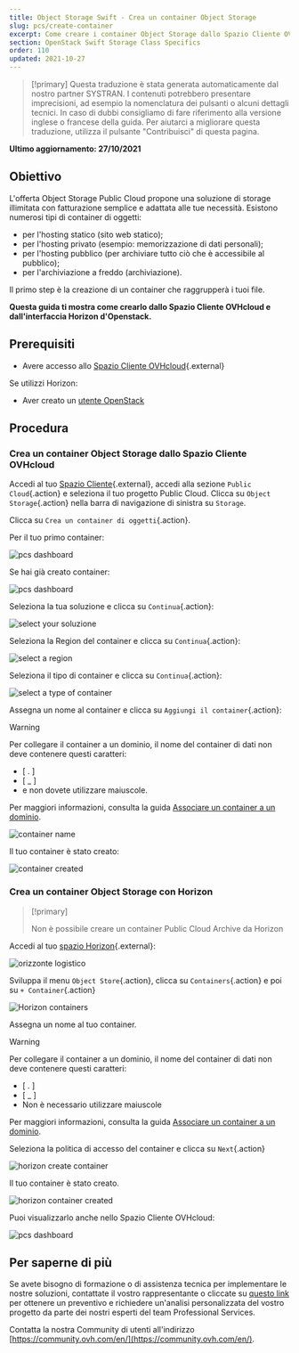 ```yaml
---
title: Object Storage Swift - Crea un container Object Storage
slug: pcs/create-container
excerpt: Come creare i container Object Storage dallo Spazio Cliente OVHcloud
section: OpenStack Swift Storage Class Specifics
order: 110
updated: 2021-10-27
---
```


> [!primary]
> Questa traduzione è stata generata automaticamente dal nostro partner SYSTRAN. I contenuti potrebbero presentare imprecisioni, ad esempio la nomenclatura dei pulsanti o alcuni dettagli tecnici. In caso di dubbi consigliamo di fare riferimento alla versione inglese o francese della guida. Per aiutarci a migliorare questa traduzione, utilizza il pulsante "Contribuisci" di questa pagina.
>

**Ultimo aggiornamento: 27/10/2021**

## Obiettivo

L'offerta Object Storage Public Cloud propone una soluzione di storage illimitata con fatturazione semplice e adattata alle tue necessità. Esistono numerosi tipi di container di oggetti:

- per l'hosting statico (sito web statico);
- per l'hosting privato (esempio: memorizzazione di dati personali);
- per l'hosting pubblico (per archiviare tutto ciò che è accessibile al pubblico);
- per l'archiviazione a freddo (archiviazione).

Il primo step è la creazione di un container che raggrupperà i tuoi file.

**Questa guida ti mostra come crearlo dallo Spazio Cliente OVHcloud e dall'interfaccia Horizon d'Openstack.**

## Prerequisiti

- Avere accesso allo [Spazio Cliente OVHcloud](https://www.ovh.com/auth/?action=gotomanager&from=https://www.ovh.it/&ovhSubsidiary=it){.external}

Se utilizzi Horizon:

- Aver creato un [utente OpenStack](https://docs.ovh.com/it/public-cloud/creation-and-deletion-of-openstack-user/)

## Procedura

### Crea un container Object Storage dallo Spazio Cliente OVHcloud <a name="controlpanel"></a>

Accedi al tuo [Spazio Cliente](https://www.ovh.com/auth/?action=gotomanager&from=https://www.ovh.it/&ovhSubsidiary=it){.external}, accedi alla sezione `Public Cloud`{.action} e seleziona il tuo progetto Public Cloud. Clicca su `Object Storage`{.action} nella barra di navigazione di sinistra su `Storage`.

Clicca su `Crea un container di oggetti`{.action}.

Per il tuo primo container:

![pcs dashboard](images/create-container-20211005102334181.png)

Se hai già creato container:

![pcs dashboard](images/create-container-20211005115040834.png)

Seleziona la tua soluzione e clicca su `Continua`{.action}:

![select your soluzione](images/create-container-20211005110710249.png)

Seleziona la Region del container e clicca su `Continua`{.action}:

![select a region](images/create-container-20211005110859551.png)

Seleziona il tipo di container e clicca su `Continua`{.action}:

![select a type of container](images/create-container-20211005111542718.png)

Assegna un nome al container e clicca su `Aggiungi il container`{.action}:

> [!warning]
>
> Per collegare il container a un dominio, il nome del container di dati non deve contenere questi caratteri:
>
> - [ . ]  
> - [ _ ]  
> - e non dovete utilizzare maiuscole.  
>
> Per maggiori informazioni, consulta la guida [Associare un container a un dominio](https://docs.ovh.com/it/storage/configura_un_dominio_su_un_container_del_tuo_object_storage/).
>

![container name](images/create-container-20211005111805966.png)

Il tuo container è stato creato:

![container created](images/create-container-20211005112013807.png)

### Crea un container Object Storage con Horizon <a name="horizon"></a>

> [!primary]
>
> Non è possibile creare un container Public Cloud Archive da Horizon
>

Accedi al tuo [spazio Horizon](https://horizon.cloud.ovh.net){.external}:

![orizzonte logistico](images/create-container-20211005155245752.png)

Sviluppa il menu `Object Store`{.action}, clicca su `Containers`{.action} e poi su `+ Container`{.action}

![Horizon containers](images/create-container-20211005155704887.png)

Assegna un nome al tuo container.

> [!warning]
>
> Per collegare il container a un dominio, il nome del container di dati non deve contenere questi caratteri:
>
> - [ . ]  
> - [ _ ]  
> - Non è necessario utilizzare maiuscole  
>
> Per maggiori informazioni, consulta la guida [Associare un container a un dominio](https://docs.ovh.com/it/storage/configura_un_dominio_su_un_container_del_tuo_object_storage/).
>

Seleziona la politica di accesso del container e clicca su `Next`{.action}

![horizon create container](images/create-container-20211005155824902.png)

Il tuo container è stato creato.

![horizon container created](images/create-container-20211005155936971.png)

Puoi visualizzarlo anche nello Spazio Cliente OVHcloud:

![pcs dashboard](images/create-container-20211005160503200.png)

## Per saperne di più

Se avete bisogno di formazione o di assistenza tecnica per implementare le nostre soluzioni, contattate il vostro rappresentante o cliccate su [questo link](https://www.ovhcloud.com/it/professional-services/) per ottenere un preventivo e richiedere un'analisi personalizzata del vostro progetto da parte dei nostri esperti del team Professional Services.

Contatta la nostra Community di utenti all'indirizzo [https://community.ovh.com/en/](https://community.ovh.com/en/).
